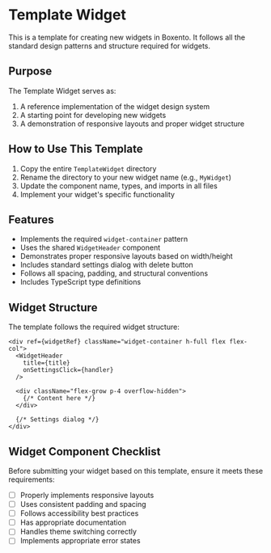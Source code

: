 # Template Widget

This is a template for creating new widgets in Boxento. It follows all the standard design patterns and structure required for widgets.

## Purpose

The Template Widget serves as:

1. A reference implementation of the widget design system
2. A starting point for developing new widgets
3. A demonstration of responsive layouts and proper widget structure

## How to Use This Template

1. Copy the entire `TemplateWidget` directory
2. Rename the directory to your new widget name (e.g., `MyWidget`)
3. Update the component name, types, and imports in all files
4. Implement your widget's specific functionality

## Features

- Implements the required `widget-container` pattern
- Uses the shared `WidgetHeader` component
- Demonstrates proper responsive layouts based on width/height
- Includes standard settings dialog with delete button
- Follows all spacing, padding, and structural conventions
- Includes TypeScript type definitions

## Widget Structure

The template follows the required widget structure:

```tsx
<div ref={widgetRef} className="widget-container h-full flex flex-col">
  <WidgetHeader 
    title={title} 
    onSettingsClick={handler}
  />
  
  <div className="flex-grow p-4 overflow-hidden">
    {/* Content here */}
  </div>
  
  {/* Settings dialog */}
</div>
```

## Widget Component Checklist

Before submitting your widget based on this template, ensure it meets these requirements:

- [ ] Properly implements responsive layouts
- [ ] Uses consistent padding and spacing
- [ ] Follows accessibility best practices
- [ ] Has appropriate documentation
- [ ] Handles theme switching correctly 
- [ ] Implements appropriate error states 